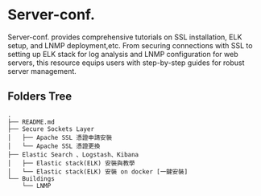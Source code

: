 # Server-conf.
Server-conf. provides comprehensive tutorials on SSL installation, ELK setup, and LNMP deployment,etc. From securing connections with SSL to setting up ELK stack for log analysis and LNMP configuration for web servers, this resource equips users with step-by-step guides for robust server management.

## Folders Tree
```
.
├── README.md
├── Secure Sockets Layer
│   ├── Apache SSL 憑證申請安裝
│   └── Apache SSL 憑證更換
├── Elastic Search 、Logstash、Kibana
│   ├── Elastic stack(ELK) 安裝與教學
│   └── Elastic stack(ELK) 安裝 on docker [一鍵安裝]
└── Buildings
    └── LNMP
```
